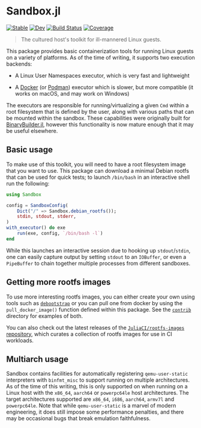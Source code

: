 # Sandbox.jl

[![Stable][docs-stable-img]][docs-stable-url]
[![Dev][docs-dev-img]][docs-dev-url]
[![Build Status][ci-img]][ci-url]
[![Coverage][codecov-img]][codecov-url]

[docs-stable-img]: https://img.shields.io/badge/docs-stable-blue.svg
[docs-stable-url]: https://juliacontainerization.github.io/Sandbox.jl/stable
[docs-dev-img]: https://img.shields.io/badge/docs-dev-blue.svg
[docs-dev-url]: https://juliacontainerization.github.io/Sandbox.jl/dev
[ci-img]: https://github.com/JuliaContainerization/Sandbox.jl/workflows/CI/badge.svg
[ci-url]: https://github.com/JuliaContainerization/Sandbox.jl/actions/workflows/ci.yml
[codecov-img]: https://codecov.io/gh/JuliaContainerization/Sandbox.jl/branch/master/graph/badge.svg
[codecov-url]: https://codecov.io/gh/JuliaContainerization/Sandbox.jl

> The cultured host's toolkit for ill-mannered Linux guests.

This package provides basic containerization tools for running Linux guests on a variety of platforms.
As of the time of writing, it supports two execution backends:

* A Linux User Namespaces executor, which is very fast and lightweight

* A [Docker](https://www.docker.com/) (or [Podman](https://podman.io/)) executor which is slower, but more compatible (it works on macOS, and may work on Windows)

The executors are responsible for running/virtualizing a given `Cmd` within a root filesystem that is defined by the user, along with various paths that can be mounted within the sandbox.
These capabilities were originally built for [BinaryBuilder.jl](https://github.com/JuliaPackaging/BinaryBuilder.jl), however this functionality is now mature enough that it may be useful elsewhere.

## Basic usage

To make use of this toolkit, you will need to have a root filesystem image that you want to use.
This package can download a minimal Debian rootfs that can be used for quick tests; to launch `/bin/bash` in an interactive shell run the following:

```julia
using Sandbox

config = SandboxConfig(
    Dict("/" => Sandbox.debian_rootfs());
    stdin, stdout, stderr,
)
with_executor() do exe
    run(exe, config, `/bin/bash -l`)
end
```

While this launches an interactive session due to hooking up `stdout`/`stdin`, one can easily capture output by setting `stdout` to an `IOBuffer`, or even a `PipeBuffer` to chain together multiple processes from different sandboxes.

## Getting more rootfs images

To use more interesting rootfs images, you can either create your own using tools such as [`debootstrap`](https://wiki.debian.org/Debootstrap) or you can pull one from docker by using the `pull_docker_image()` function defined within this package.  See the [`contrib`](contrib/) directory for examples of both.

You can also check out the latest releases of the [`JuliaCI/rootfs-images` repository](https://github.com/JuliaCI/rootfs-images/), which curates a collection of rootfs images for use in CI workloads.

## Multiarch usage

Sandbox contains facilities for automatically registering `qemu-user-static` interpreters with `binfmt_misc` to support running on multiple architectures.
As of the time of this writing, this is only supported on when running on a Linux host with the `x86_64`, `aarch64` or `powerpc64le` host architectures.
The target architectures supported are `x86_64`, `i686`, `aarch64`, `armv7l` and `powerpc64le`.
Note that while `qemu-user-static` is a marvel of modern engineering, it does still impose some performance penalties, and there may be occasional bugs that break emulation faithfulness.
